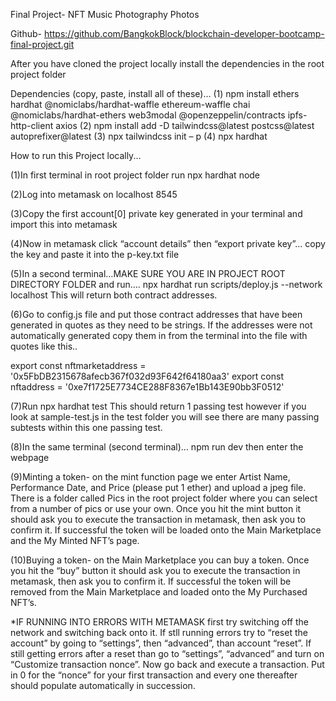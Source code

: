 Final Project- NFT Music Photography Photos

Github- https://github.com/BangkokBlock/blockchain-developer-bootcamp-final-project.git

After you have cloned the project locally install the dependencies in the root project folder

Dependencies (copy, paste, install all of these)…
(1) npm install ethers hardhat @nomiclabs/hardhat-waffle ethereum-waffle chai @nomiclabs/hardhat-ethers web3modal @openzeppelin/contracts ipfs-http-client axios 
(2) npm install add -D tailwindcss@latest postcss@latest autoprefixer@latest 
(3) npx tailwindcss init – p 
(4) npx hardhat


How to run this Project locally...

(1)In first terminal in root project folder run npx hardhat node

(2)Log into metamask on localhost 8545

(3)Copy the first account[0] private key generated in your terminal and import this into metamask

(4)Now in metamask click “account details” then “export private key”… copy the key
and paste it into the p-key.txt file 

(5)In a second terminal…MAKE SURE YOU ARE IN PROJECT ROOT DIRECTORY FOLDER and run…. npx hardhat run scripts/deploy.js --network localhost  This will return both contract addresses. 

(6)Go to config.js file and put those contract addresses that have been generated in quotes as they need to be strings. If the addresses were not automatically generated copy them in from the terminal into the file with quotes like this..

export const nftmarketaddress = '0x5FbDB2315678afecb367f032d93F642f64180aa3'
export const nftaddress = '0xe7f1725E7734CE288F8367e1Bb143E90bb3F0512'

(7)Run npx hardhat test This should return 1 passing test however if you look at sample-test.js in the test folder you will see there are many passing subtests within this one passing test.

(8)In the same terminal (second terminal)… npm run dev then enter the webpage 

(9)Minting a token- on the mint function page we enter Artist Name, Performance Date, and Price (please put 1 ether) and upload a jpeg file. There is a folder called Pics in the root project folder where you can select from a number of pics or use your own. Once you hit the mint button it should ask you to execute the transaction in metamask, then ask you to confirm it.  If successful the token will be loaded onto the Main Marketplace and the My Minted NFT’s page. 

(10)Buying a token- on the Main Marketplace you can buy a token. Once you hit the “buy” button it should ask you to execute the transaction in metamask, then ask you to confirm it.  If successful the token will be removed from the Main Marketplace and loaded onto the My Purchased NFT’s. 


*IF RUNNING INTO ERRORS WITH METAMASK first try switching off the network and switching back onto it. If stll running errors try to “reset the account” by going to “settings”, then “advanced”, than account “reset”. If still getting errors after a reset than go to “settings”, “advanced” and turn on “Customize transaction nonce”. Now go back and execute a transaction. Put in 0 for the “nonce” for your first transaction and every one thereafter should populate automatically in succession.
